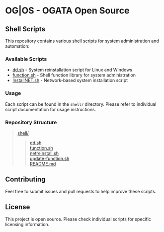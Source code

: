 # OG|OS - OGATA Open Source

## Shell Scripts

This repository contains various shell scripts for system administration and automation:

### Available Scripts

- [dd.sh](dd.sh) - System reinstallation script for Linux and Windows
- [function.sh](function.sh) - Shell function library for system administration
- [InstallNET.sh](InstallNET.sh) - Network-based system installation script

### Usage

Each script can be found in the `shell/` directory. Please refer to individual script documentation for usage instructions.

### Repository Structure

> [shell/](.)<br>
>  > [dd.sh](dd.sh)<br>
>  > [function.sh](function.sh)<br>
>  > [netreinstall.sh](netreinstall.sh)<br>
>  > [update-function.sh](update-function.sh)<br>
>  > [README.md](README.md)<br>

## Contributing

Feel free to submit issues and pull requests to help improve these scripts.

## License

This project is open source. Please check individual scripts for specific licensing information.
